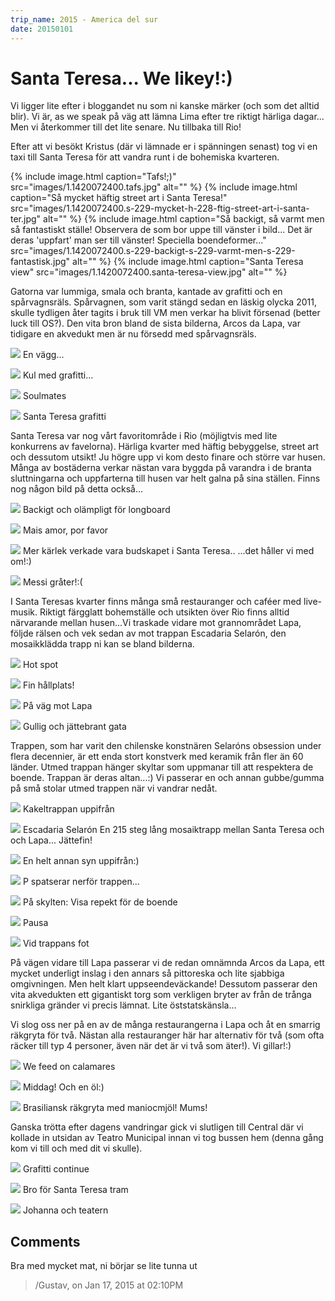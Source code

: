 ```yaml
---
trip_name: 2015 - America del sur
date: 20150101
---
```


# Santa Teresa... We likey!:)

Vi ligger lite efter i bloggandet nu som ni kanske märker (och som det alltid blir). Vi är, as we speak på väg att lämna Lima efter tre riktigt härliga dagar... Men vi återkommer till det lite senare. Nu tillbaka till Rio!

Efter att vi besökt Kristus (där vi lämnade er i spänningen senast) tog vi en taxi till Santa Teresa för att vandra runt i de bohemiska kvarteren.

{% include image.html caption="Tafs!;)" src="images/1.1420072400.tafs.jpg" alt="" %}
{% include image.html caption="Så mycket häftig street art i Santa Teresa!" src="images/1.1420072400.s-229-mycket-h-228-ftig-street-art-i-santa-ter.jpg" alt="" %}
{% include image.html caption="Så backigt, så varmt men så fantastiskt ställe! Observera de som bor uppe till vänster i bild... Det är deras 'uppfart' man ser till vänster! Speciella boendeformer..." src="images/1.1420072400.s-229-backigt-s-229-varmt-men-s-229-fantastisk.jpg" alt="" %}
{% include image.html caption="Santa Teresa view" src="images/1.1420072400.santa-teresa-view.jpg" alt="" %}

Gatorna var lummiga, smala och branta, kantade av grafitti och en spårvagnsräls. Spårvagnen, som varit stängd sedan en läskig olycka 2011, skulle tydligen åter tagits i bruk till VM men verkar ha blivit försenad (better luck till OS?). Den vita bron bland de sista bilderna, Arcos da Lapa, var tidigare en akvedukt men är nu försedd med spårvagnsräls.

![](images/1.1420072400.en-v-228-gg.jpg)
En vägg...

![](images/1.1420072400.kul-med-grafitti.jpg)
Kul med grafitti...

![](images/1.1420072400.soulmates.jpg)
Soulmates

![](images/1.1420072400.santa-teresa-grafitti.jpg)
Santa Teresa grafitti

Santa Teresa var nog vårt favoritområde i Rio (möjligtvis med lite konkurrens av favelorna). Härliga kvarter med häftig bebyggelse, street art och dessutom utsikt! Ju högre upp vi kom desto finare och större var husen. Många av bostäderna verkar nästan vara byggda på varandra i de branta sluttningarna och uppfarterna till husen var helt galna på sina ställen. Finns nog någon bild på detta också...

![](images/1.1420072400.backigt-och-ol-228-mpligt-f-246-r-longboard.jpg)
Backigt och olämpligt för longboard

![](images/1.1420072400.mais-amor-por-favor.jpg)
Mais amor, por favor

![](images/1.1420072400.mer-k-228-rlek-verkade-vara-budskapet-i-santa-.jpg)
Mer kärlek verkade vara budskapet i Santa Teresa..
...det håller vi med om!:)

![](images/1.1420072400.messi-gr-229-ter.jpg)
Messi gråter!:(

I Santa Teresas kvarter finns många små restauranger och caféer med live-musik. Riktigt färgglatt bohemställe och utsikten över Rio finns alltid närvarande mellan husen...Vi traskade vidare mot grannområdet Lapa, följde rälsen och vek sedan av mot trappan Escadaria Selarón, den mosaikklädda trapp ni kan se bland bilderna.

![](images/1.1420072400.hot-spot.jpg)
Hot spot

![](images/1.1420072400.fin-h-229-llplats.jpg)
Fin hållplats!

![](images/1.1420072400.p-229-v-228-g-mot-lapa.jpg)
På väg mot Lapa

![](images/1.1420072400.gullig-och-j-228-ttebrant-gata.jpg)
Gullig och jättebrant gata

Trappen, som har varit den chilenske konstnären Selaróns obsession under flera decennier, är ett enda stort konstverk med keramik från fler än 60 länder. Utmed trappan hänger skyltar som uppmanar till att respektera de boende. Trappan är deras altan...:) Vi passerar en och annan gubbe/gumma på små stolar utmed trappen när vi vandrar nedåt.

![](images/1.1420072400.kaleltrappan-uppifr-229-n.jpg)
Kakeltrappan uppifrån

![](images/1.1420072400.escadaria-selar-243-n.jpg)
Escadaria Selarón
En 215 steg lång mosaiktrapp mellan Santa Teresa och och Lapa... Jättefin!

![](images/1.1420072400.en-helt-annan-syn-uppifr-229-n.jpg)
En helt annan syn uppifrån:)

![](images/1.1420072400.p-spatserar-nerf-246-r-trappen.jpg)
P spatserar nerför trappen...

![](images/1.1420072400.p-229-skylten-visa-repekt-f-246-r-de-boende.jpg)
På skylten: Visa repekt för de boende

![](images/1.1420072400.pausa.jpg)
Pausa

![](images/1.1420072400.vid-trappans-fot.jpg)
Vid trappans fot

På vägen vidare till Lapa passerar vi de redan omnämnda Arcos da Lapa, ett mycket underligt inslag i den annars så pittoreska och lite sjabbiga omgivningen. Men helt klart uppseendeväckande! Dessutom passerar den vita akvedukten ett gigantiskt torg som verkligen bryter av från de trånga snirkliga gränder vi precis lämnat. Lite öststatskänsla...

Vi slog oss ner på en av de många restaurangerna i Lapa och åt en smarrig räkgryta för två. Nästan alla restauranger här har alternativ för två (som ofta räcker till typ 4 personer, även när det är vi två som äter!). Vi gillar!:)

![](images/1.1420072400.we-feed-on-calamares.jpg)
We feed on calamares

![](images/1.1420072400.middag-och-en-246-l.jpg)
Middag! Och en öl:)

![](images/1.1420072400.brasiliansk-r-228-kgryta-med-maniocmj-246-l-mu.jpg)
Brasiliansk räkgryta med maniocmjöl! Mums!

Ganska trötta efter dagens vandringar gick vi slutligen till Central där vi kollade in utsidan av Teatro Municipal innan vi tog bussen hem (denna gång kom vi till och med dit vi skulle).

![](images/1.1420072400.1-grafitti-continue.jpg)
Grafitti continue

![](images/1.1420072400.bro-f-246-r-santa-teresa-tram.jpg)
Bro för Santa Teresa tram

![](images/1.1420072400.johanna-och-teatern.jpg)
Johanna och teatern

## Comments

Bra med mycket mat, ni börjar se lite tunna ut
> /Gustav, on Jan 17, 2015 at 02:10PM
